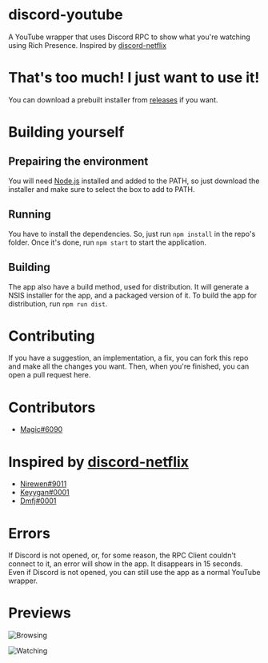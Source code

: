 # discord-youtube
A YouTube wrapper that uses Discord RPC to show what you're watching using Rich Presence. Inspired by [discord-netflix](https://github.com/nirewen/discord-netflix)

# That's too much! I just want to use it!
You can download a prebuilt installer from [releases](https://github.com/BrianPetkovsek/discord-youtube/releases) if you want.

# Building yourself

## Prepairing the environment
You will need [Node.js](http://nodejs.org/en/download) installed and added to the PATH, so just download the installer and make sure to select the box to add to PATH.

## Running
You have to install the dependencies. So, just run `npm install` in the repo's folder.
Once it's done, run `npm start` to start the application.

## Building
The app also have a build method, used for distribution. It will generate a NSIS installer for the app, and a packaged version of it.
To build the app for distribution, run `npm run dist`.

# Contributing
If you have a suggestion, an implementation, a fix, you can fork this repo and make all the changes you want.
Then, when you're finished, you can open a pull request here.

# Contributors
* [Magic#6090](https://github.com/BrianPetkovsek)

# Inspired by [discord-netflix](https://github.com/nirewen/discord-netflix)
* [Nirewen#9011](http://github.com/nirewen)
* [Keyygan#0001](https://github.com/keyygan)
* [Dmfj#0001](https://github.com/dmfj)

# Errors
If Discord is not opened, or, for some reason, the RPC Client couldn't connect to it, an error will show in the app. It disappears in 15 seconds.
Even if Discord is not opened, you can still use the app as a normal YouTube wrapper.

# Previews
![Browsing](https://i.imgur.com/bQoeoeb.png)

![Watching](https://i.imgur.com/tQvzLJs.png)
